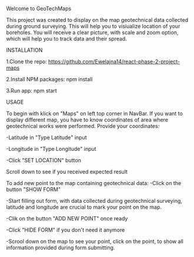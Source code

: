 
Welcome to GeoTechMaps

This project was created to display on the map geotechnical data collected during ground surveying. 
This will help you to visiualize location of your boreholes. 
You will receive a clear picture, with scale and zoom option, which will help you to track data and their spread. 

INSTALLATION

1.Clone the repo:
https://github.com/Ewelajna14/react-phase-2-project-maps

2.Install NPM packages:
npm install

3.Run app:
npm start

USAGE

To begin with klick on "Maps" on left top corner in NavBar.
If you want to display different map, you have to know coordinates of area where geotechnical works were performed. 
Provide your coordinates: 

-Latitude in "Type Latitude" input 

-Longitude in "Type Longitude" input

-Click "SET LOCATION" button

Scroll down to see if you received expected result


To add new point to the map containing geotechnical data:
-Click on the button "SHOW FORM"

-Start filling out form, with data collected during geotechnical surveying, latitude and longitude are crucial to mark your point on the map.

-Clik on the button "ADD NEW POINT" once ready

-Click "HIDE FORM" if you don't need it anymore

-Scrool down on the map to see your point, click on the point, to show all information provided during form submitting.


